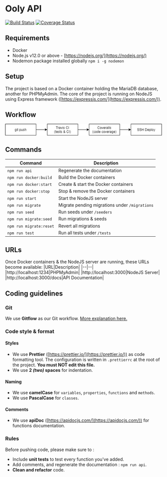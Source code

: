 # Ooly API

[![Build Status](https://travis-ci.com/Oo-ly/ooly-api.svg?branch=master&id=2)](https://travis-ci.com/Oo-ly/ooly-api)
[![Coverage Status](https://coveralls.io/repos/github/Oo-ly/ooly-api/badge.svg?branch=develop&id=2)](https://coveralls.io/github/Oo-ly/ooly-api?branch=develop)

## Requirements

- Docker
- Node.js v12.0 or above - [https://nodejs.org/](https://nodejs.org/)
- Nodemon package installed globally `npm i -g nodemon`

## Setup

The project is based on a Docker container holding the MariaDB database, another for PHPMyAdmin.
The core of the project is running on NodeJS using Express framework ([https://expressjs.com/](https://expressjs.com/)).

## Workflow

![Schema](./schema.jpg)

## Commands

| Command                 | Description                                    |
| ----------------------- | ---------------------------------------------- |
| `npm run api`           | Regenerate the documentation                   |
| `npm run docker:build`  | Build the Docker containers                    |
| `npm run docker:start`  | Create & start the Docker containers           |
| `npm run docker:stop`   | Stop & remove the Docker containers            |
| `npm run start`         | Start the NodeJS server                        |
| `npm run migrate`       | Migrate pending migrations under `/migrations` |
| `npm run seed`          | Run seeds under `/seeders`                     |
| `npm run migrate:seed`  | Run migrations & seeds                         |
| `npm run migrate:reset` | Revert all migrations                          |
| `npm run test`          | Run all tests under `/tests`                   |

## URLs

Once Docker containers & the NodeJS server are running, these URLs become available:
|URL|Description|
|--|--|
|http://localhost:1234|PHPMyAdmin|
|http://localhost:3000|NodeJS Server|
|http://localhost:3000/docs|API Documentation|

## Coding guidelines

### Git

We use **Gitflow** as our Git workflow. [More explanation here.](https://www.atlassian.com/git/tutorials/comparing-workflows/gitflow-workflow)

### Code style & format

#### Styles

- We use **Prettier** ([https://prettier.io/](https://prettier.io/)) as code formatting tool. The configuration is written in `.prettierrc` at the root of the project. **You must NOT edit this file.**
- We use **2 _(two)_ spaces** for indentation.

#### Naming

- We use **camelCase** for `variables`, `properties`, `functions` and `methods`.
- We use **PascalCase** for `classes`.

#### Comments

- We use **apiDoc** ([https://apidocjs.com/](https://apidocjs.com/)) for functions documentation.

### Rules

Before pushing code, please make sure to :

- Include **unit tests** to test every function you've added.
- Add comments, and regenerate the documentation : `npm run api`.
- **Clean and refactor** code.
